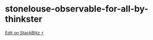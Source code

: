 # stonelouse-observable-for-all-by-thinkster

[Edit on StackBlitz ⚡️](https://stackblitz.com/edit/stonelouse-observable-for-all-by-thinkster)